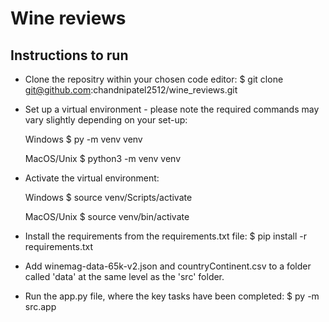 # Wine reviews

## Instructions to run
- Clone the repositry within your chosen code editor: 
$ git clone git@github.com:chandnipatel2512/wine_reviews.git

- Set up a virtual environment - please note the required commands may vary slightly depending on your set-up:

    Windows
    $ py -m venv venv

    MacOS/Unix
    $ python3 -m venv venv

- Activate the virtual environment:

    Windows
    $ source venv/Scripts/activate

    MacOS/Unix
    $ source venv/bin/activate

- Install the requirements from the requirements.txt file:
$ pip install -r requirements.txt

- Add winemag-data-65k-v2.json and countryContinent.csv to a folder called 'data' at the same level as the 'src' folder.

- Run the app.py file, where the key tasks have been completed:
$ py -m src.app


